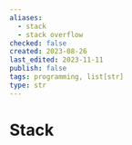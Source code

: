 ```yaml
---
aliases:
  - stack
  - stack overflow
checked: false
created: 2023-08-26
last_edited: 2023-11-11
publish: false
tags: programming, list[str]
type: str
---
```

# Stack
